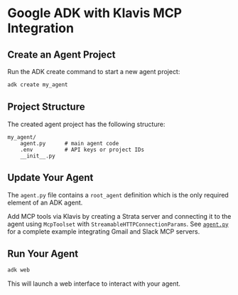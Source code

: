 # Google ADK with Klavis MCP Integration

## Create an Agent Project

Run the ADK create command to start a new agent project:

```bash
adk create my_agent
```

## Project Structure

The created agent project has the following structure:

```
my_agent/
    agent.py      # main agent code
    .env          # API keys or project IDs
    __init__.py
```

## Update Your Agent

The `agent.py` file contains a `root_agent` definition which is the only required element of an ADK agent. 

Add MCP tools via Klavis by creating a Strata server and connecting it to the agent using `McpToolset` with `StreamableHTTPConnectionParams`. See [`agent.py`](my_agent/agent.py) for a complete example integrating Gmail and Slack MCP servers.

## Run Your Agent

```bash
adk web
```

This will launch a web interface to interact with your agent.

